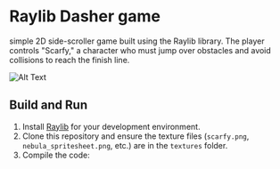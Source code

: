 # Raylib Dasher game 
simple 2D side-scroller game built using the Raylib library. The player controls "Scarfy," a character who must jump over obstacles and avoid collisions to reach the finish line.


![Alt Text](https://media4.giphy.com/media/v1.Y2lkPTc5MGI3NjExZTM4bTdtY3hoMXVsNjVkcmx1ZnV1ZnJ0Y3JpanZ4OGwxaW10ZzRnbSZlcD12MV9pbnRlcm5hbF9naWZfYnlfaWQmY3Q9Zw/MS74wOzvQpVj1YxeQd/giphy.gif)
## Build and Run

1. Install [Raylib](https://www.raylib.com/) for your development environment.
2. Clone this repository and ensure the texture files (`scarfy.png`, `nebula_spritesheet.png`, etc.) are in the `textures` folder.
3. Compile the code:
